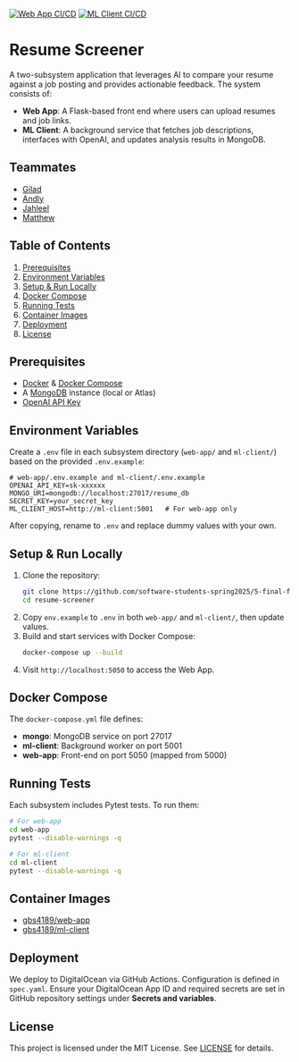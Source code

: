 [![Web App CI/CD](https://github.com/software-students-spring2025/5-final-finalone/actions/workflows/web-app.yml/badge.svg)](https://github.com/software-students-spring2025/5-final-finalone/actions/workflows/web-app.yml)
[![ML Client CI/CD](https://github.com/software-students-spring2025/5-final-finalone/actions/workflows/ml-client.yml/badge.svg)](https://github.com/software-students-spring2025/5-final-finalone/actions/workflows/ml-client.yml)

# Resume Screener

A two-subsystem application that leverages AI to compare your resume against a job posting and provides actionable feedback. The system consists of:

- **Web App**: A Flask-based front end where users can upload resumes and job links.
- **ML Client**: A background service that fetches job descriptions, interfaces with OpenAI, and updates analysis results in MongoDB.

## Teammates

- [Gilad](https://github.com/giladspitzer)
- [Andly](https://github.com/andy-612)
- [Jahleel](https://github.com/JahleelT)
- [Matthew](https://github.com/bruhcolate)

## Table of Contents

1. [Prerequisites](#prerequisites)
2. [Environment Variables](#environment-variables)
3. [Setup & Run Locally](#setup--run-locally)
4. [Docker Compose](#docker-compose)
5. [Running Tests](#running-tests)
6. [Container Images](#container-images)
7. [Deployment](#deployment)
8. [License](#license)

## Prerequisites

- [Docker](https://www.docker.com/) & [Docker Compose](https://docs.docker.com/compose/)
- A [MongoDB](https://www.mongodb.com/) instance (local or Atlas)
- [OpenAI API Key](https://platform.openai.com/)

## Environment Variables

Create a `.env` file in each subsystem directory (`web-app/` and `ml-client/`) based on the provided `.env.example`:

```env
# web-app/.env.example and ml-client/.env.example
OPENAI_API_KEY=sk-xxxxxx
MONGO_URI=mongodb://localhost:27017/resume_db
SECRET_KEY=your_secret_key
ML_CLIENT_HOST=http://ml-client:5001   # For web-app only
```

After copying, rename to `.env` and replace dummy values with your own.

## Setup & Run Locally

1. Clone the repository:
   ```bash
   git clone https://github.com/software-students-spring2025/5-final-finalone.git
   cd resume-screener
   ```
2. Copy `env.example` to `.env` in both `web-app/` and `ml-client/`, then update values.
3. Build and start services with Docker Compose:
   ```bash
   docker-compose up --build
   ```
4. Visit `http://localhost:5050` to access the Web App.

## Docker Compose

The `docker-compose.yml` file defines:

- **mongo**: MongoDB service on port 27017
- **ml-client**: Background worker on port 5001
- **web-app**: Front-end on port 5050 (mapped from 5000)

## Running Tests

Each subsystem includes Pytest tests. To run them:

```bash
# For web-app
cd web-app
pytest --disable-warnings -q

# For ml-client
cd ml-client
pytest --disable-warnings -q
```

## Container Images

- [gbs4189/web-app](https://hub.docker.com/r/gbs4189/web-app)
- [gbs4189/ml-client](https://hub.docker.com/r/gbs4189/ml-client)

## Deployment

We deploy to DigitalOcean via GitHub Actions. Configuration is defined in `spec.yaml`. Ensure your DigitalOcean App ID and required secrets are set in GitHub repository settings under **Secrets and variables**.

## License

This project is licensed under the MIT License. See [LICENSE](LICENSE) for details.

